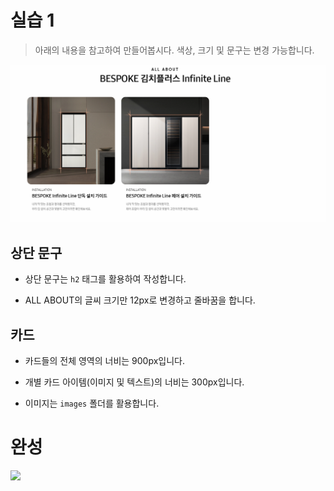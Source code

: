 # 실습 1

> 아래의 내용을 참고하여 만들어봅시다. 색상, 크기 및 문구는 변경 가능합니다.

![README](README.PNG)

## 상단 문구

* 상단 문구는 `h2` 태그를 활용하여 작성합니다.

* ALL ABOUT의 글씨 크기만 12px로 변경하고 줄바꿈을 합니다.

## 카드

* 카드들의 전체 영역의 너비는 900px입니다.

* 개별 카드 아이템(이미지 및 텍스트)의 너비는 300px입니다.

* 이미지는 `images` 폴더를 활용합니다. 

# 완성

<img src="스크린샷 2022-08-31 오후 9.44.05.png" >

